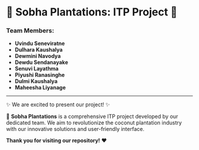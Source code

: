 # 🌿 Sobha Plantations: ITP Project 🌿

### Team Members:

- **Uvindu Seneviratne**
- **Dulhara Kaushalya**
- **Dewmini Navodya**
- **Dewdu Sendanayake**
- **Senuvi Layathma**
- **Piyushi Ranasinghe**
- **Dulmi Kaushalya**
- **Maheesha Liyanage**

---

✨ We are excited to present our project! ✨

🚀 **Sobha Plantations** is a comprehensive ITP project developed by our dedicated team. We aim to revolutionize the coconut plantation industry with our innovative solutions and user-friendly interface.



**Thank you for visiting our repository!** ❤️
